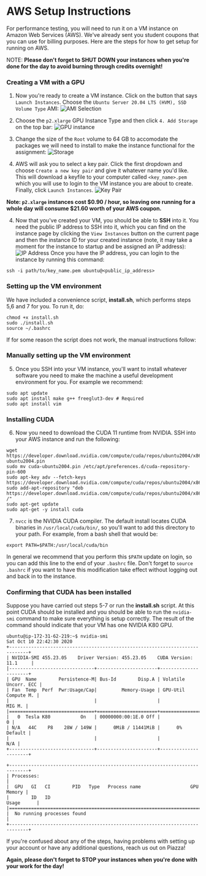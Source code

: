 # AWS Setup Instructions #

For performance testing, you will need to run it on a VM instance on Amazon Web Services (AWS). We've already sent you student coupons that you can use for billing purposes. Here are the steps for how to get setup for running on AWS.

NOTE: __Please don't forget to SHUT DOWN your instances when you're done for the day to avoid burning through credits overnight!__

### Creating a VM with a GPU ###
      
1. Now you're ready to create a VM instance. Click on the button that says `Launch Instances`. Choose the `Ubuntu Server 20.04 LTS (HVM), SSD Volume Type` AMI:
![AMI Selection](handout/choose_ami.png?raw=true)

2. Choose the `p2.xlarge` GPU Instance Type and then click `4. Add Storage` on the top bar: 
![GPU instance](handout/choose_instance.png?raw=true)

3. Change the size of the `Root` volume to 64 GB to accomodate the packages we will need to install to make the instance functional for the assignment:
![Storage](handout/choose_storage.png?raw=true)

5. AWS will ask you to select a key pair. Click the first dropdown and choose `Create a new key pair` and give it whatever name you'd like. This will download a keyfile to your computer called `<key_name>.pem` which you will use to login to the VM instance you are about to create. Finally, click `Launch Instances`.
![Key Pair](handout/new_key_pair.png?raw=true)

__Note: `p2.xlarge` instances cost $0.90 / hour, so leaving one running for a whole day will consume $21.60 worth of your AWS coupon.__

4. Now that you've created your VM, you should be able to __SSH__ into it. You need the public IP address to SSH into it, which you can find on the instance page by clicking the `View Instances` button on the current page and then the instance ID for your created instance (note, it may take a moment for the instance to startup and be assigned an IP address):
![IP Address](handout/ip_address.png?raw=true)
Once you have the IP address, you can login to the instance by running this command:
~~~~
ssh -i path/to/key_name.pem ubuntu@<public_ip_address>
~~~~

### Setting up the VM environment ###

We have included a convenience script, __install.sh__, which performs steps 5,6 and 7 for you. To run it, do:

~~~~
chmod +x install.sh
sudo ./install.sh
source ~/.bashrc
~~~~

If for some reason the script does not work, the manual instructions follow:

### Manually setting up the VM environment ###

5. Once you SSH into your VM instance, you'll want to install whatever software you need to make the machine a useful development environment for you.  For example we recommend:
~~~~
sudo apt update
sudo apt install make g++ freeglut3-dev # Required
sudo apt install vim 
~~~~

### Installing CUDA ###    

6. Now you need to download the CUDA 11 runtime from NVIDIA. SSH into your AWS instance and run the following:

~~~~
wget https://developer.download.nvidia.com/compute/cuda/repos/ubuntu2004/x86_64/cuda-ubuntu2004.pin
sudo mv cuda-ubuntu2004.pin /etc/apt/preferences.d/cuda-repository-pin-600
sudo apt-key adv --fetch-keys https://developer.download.nvidia.com/compute/cuda/repos/ubuntu2004/x86_64/7fa2af80.pub
sudo add-apt-repository "deb https://developer.download.nvidia.com/compute/cuda/repos/ubuntu2004/x86_64/ /"
sudo apt-get update
sudo apt-get -y install cuda
~~~~
 
7. `nvcc` is the NVIDIA CUDA compiler. The default install locates CUDA binaries in `/usr/local/cuda/bin/`, so you'll want to add this directory to your path.  For example, from a bash shell that would be:

~~~~
export PATH=$PATH:/usr/local/cuda/bin
~~~~

In general we recommend that you perform this `$PATH` update on login, so you can add this line to the end of your `.bashrc` file.  Don't forget to `source .bashrc` if you want to have this modification take effect without logging out and back in to the instance.

### Confirming that CUDA has been installed ###

Suppose you have carried out steps 5-7 or run the __install.sh__ script. At this point CUDA should be installed and you should be able to run the `nvidia-smi` command to make sure everything is setup correctly.  The result of the command should indicate that your VM has one NVIDIA K80 GPU.

~~~~
ubuntu@ip-172-31-62-219:~$ nvidia-smi
Sat Oct 10 22:42:30 2020
+-----------------------------------------------------------------------------+
| NVIDIA-SMI 455.23.05    Driver Version: 455.23.05    CUDA Version: 11.1     |
|-------------------------------+----------------------+----------------------+
| GPU  Name        Persistence-M| Bus-Id        Disp.A | Volatile Uncorr. ECC |
| Fan  Temp  Perf  Pwr:Usage/Cap|         Memory-Usage | GPU-Util  Compute M. |
|                               |                      |               MIG M. |
|===============================+======================+======================|
|   0  Tesla K80           On   | 00000000:00:1E.0 Off |                    0 |
| N/A   44C    P8    28W / 149W |      0MiB / 11441MiB |      0%      Default |
|                               |                      |                  N/A |
+-------------------------------+----------------------+----------------------+

+-----------------------------------------------------------------------------+
| Processes:                                                                  |
|  GPU   GI   CI        PID   Type   Process name                  GPU Memory |
|        ID   ID                                                   Usage      |
|=============================================================================|
|  No running processes found                                                 |
+-----------------------------------------------------------------------------+
~~~~

If you're confused about any of the steps, having problems with setting up your account or have any additional questions, reach us out on Piazza!
  
__Again, please don't forget to STOP your instances when you're done with your work for the day!__
